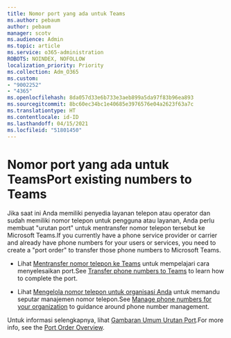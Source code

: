 ```yaml
---
title: Nomor port yang ada untuk Teams
ms.author: pebaum
author: pebaum
manager: scotv
ms.audience: Admin
ms.topic: article
ms.service: o365-administration
ROBOTS: NOINDEX, NOFOLLOW
localization_priority: Priority
ms.collection: Adm_O365
ms.custom:
- "9002252"
- "4365"
ms.openlocfilehash: 8da057d33e6b733e3aeb899a5da97f83b96ea893
ms.sourcegitcommit: 8bc60ec34bc1e40685e3976576e04a2623f63a7c
ms.translationtype: HT
ms.contentlocale: id-ID
ms.lasthandoff: 04/15/2021
ms.locfileid: "51801450"
---
```

# <a name="port-existing-numbers-to-teams"></a><span data-ttu-id="385fd-102">Nomor port yang ada untuk Teams</span><span class="sxs-lookup"><span data-stu-id="385fd-102">Port existing numbers to Teams</span></span>

<span data-ttu-id="385fd-103">Jika saat ini Anda memiliki penyedia layanan telepon atau operator dan sudah memiliki nomor telepon untuk pengguna atau layanan, Anda perlu membuat "urutan port" untuk mentransfer nomor telepon tersebut ke Microsoft Teams.</span><span class="sxs-lookup"><span data-stu-id="385fd-103">If you currently have a phone service provider or carrier and already have phone numbers for your users or services, you need to create a "port order" to transfer those phone numbers to Microsoft Teams.</span></span>

- <span data-ttu-id="385fd-104">Lihat [Mentransfer nomor telepon ke Teams](https://docs.microsoft.com/microsoftteams/phone-number-calling-plans/transfer-phone-numbers-to-teams) untuk mempelajari cara menyelesaikan port.</span><span class="sxs-lookup"><span data-stu-id="385fd-104">See [Transfer phone numbers to Teams](https://docs.microsoft.com/microsoftteams/phone-number-calling-plans/transfer-phone-numbers-to-teams) to learn how to complete the port.</span></span> 

- <span data-ttu-id="385fd-105">Lihat [Mengelola nomor telepon untuk organisasi Anda](https://docs.microsoft.com/microsoftteams/manage-phone-numbers-for-your-organization/manage-phone-numbers-for-your-organization) untuk memandu seputar manajemen nomor telepon.</span><span class="sxs-lookup"><span data-stu-id="385fd-105">See [Manage phone numbers for your organization](https://docs.microsoft.com/microsoftteams/manage-phone-numbers-for-your-organization/manage-phone-numbers-for-your-organization) to guidance around phone number management.</span></span> 

<span data-ttu-id="385fd-106">Untuk informasi selengkapnya, lihat [Gambaran Umum Urutan Port](https://docs.microsoft.com/MicrosoftTeams/phone-number-calling-plans/port-order-overview).</span><span class="sxs-lookup"><span data-stu-id="385fd-106">For more info, see the [Port Order Overview](https://docs.microsoft.com/MicrosoftTeams/phone-number-calling-plans/port-order-overview).</span></span> 
